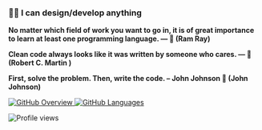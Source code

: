 ### 👋🏻 I can design/develop anything 

**No matter which field of work you want to go in, it is of great importance to learn at least one programming language. ― 🐛 (Ram Ray)**

**Clean code always looks like it was written by someone who cares. — 👷 (Robert C. Martin )**

**First, solve the problem. Then, write the code. – John Johnson 👷 (John Johnson)**


<a href="https://github.com/sajjadsiam/git">
  <img
    src="https://github.com/sajjadsiam/git/blob/main/generated/overview.svg"
    alt="GitHub Overview"
  />
  <img
    src="https://github.com/sajjadsiam/git/blob/main/generated/languages.svg"
    alt="GitHub Languages"
  />
</a>


<p align="left"><img src="https://komarev.com/ghpvc/?username=sajjadsiam&label=Profile%20views&color=0e75b6&style=flat" alt="Profile views" /> </p>
